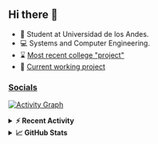 ## Hi there 👋

<!--
**Daniel-VergaraM/Daniel-VergaraM** is a ✨ _special_ ✨ repository because its `README.md` (this file) appears on your GitHub profile.-->

- 🌱 Student at Universidad de los Andes.
- 💻 Systems and Computer Engineering.
- ⌛ [Most recent college "project"](https://daniel-vergaram.github.io/TallerAngular/)
- 🔨 [Current working project](https://github.com/Daniel-VergaraM/WebRTC-Video-Broadcast)


<h3><a href="https://dvergaram.is-a.dev/links" target="_blank">Socials</a></h3>
  


[![Activity Graph](https://github-readme-activity-graph.vercel.app/graph?username=daniel-vergaram&theme=github-dark-dimmed&custom_title=Daniel%27s%20Activity%20Graph&hide_border=true)](https://github.com/ashutosh00710/github-readme-activity-graph)

<!--START_SECTION:activity-->

<!--END_SECTION:activity-->

<details> <summary> <b>⚡ Recent Activity</b> </summary>
  
<!--START_SECTION:waka-->
![Code Time](http://img.shields.io/badge/Code%20Time-407%20hrs%2054%20mins-blue)

![Lines of code](https://img.shields.io/badge/From%20Hello%20World%20I%27ve%20Written-491.6%20thousand%20lines%20of%20code-blue)

**🐱 My GitHub Data** 

> 📦 ? Used in GitHub's Storage 
 > 
> 🏆 118 Contributions in the Year 2025
 > 
> 💼 Opted to Hire
 > 
> 📜 13 Public Repositories 
 > 
> 🔑 0 Private Repositories 
 > 
**I'm a Night 🦉** 

```text
🌞 Morning                97 commits          ████░░░░░░░░░░░░░░░░░░░░░   15.50 % 
🌆 Daytime                213 commits         █████████░░░░░░░░░░░░░░░░   34.03 % 
🌃 Evening                204 commits         ████████░░░░░░░░░░░░░░░░░   32.59 % 
🌙 Night                  112 commits         ████░░░░░░░░░░░░░░░░░░░░░   17.89 % 
```


📊 **This Week I Spent My Time On** 

```text
🕑︎ Time Zone: America/Bogota

💬 Programming Languages: 
TypeScript               10 hrs 47 mins      ███████████░░░░░░░░░░░░░░   42.56 % 
JavaScript               5 hrs 42 mins       ██████░░░░░░░░░░░░░░░░░░░   22.53 % 
Bash                     2 hrs 4 mins        ██░░░░░░░░░░░░░░░░░░░░░░░   08.21 % 
JSON                     1 hr 58 mins        ██░░░░░░░░░░░░░░░░░░░░░░░   07.81 % 
CSS                      1 hr 11 mins        █░░░░░░░░░░░░░░░░░░░░░░░░   04.69 % 

🐱‍💻 Projects: 
daniel-vergaram.github.io14 hrs 41 mins      ██████████████░░░░░░░░░░░   57.93 % 
api                      5 hrs 24 mins       █████░░░░░░░░░░░░░░░░░░░░   21.33 % 
vim_runtime              1 hr 42 mins        ██░░░░░░░░░░░░░░░░░░░░░░░   06.74 % 
ISIS2603_202510_parcial2 1 hr 12 mins        █░░░░░░░░░░░░░░░░░░░░░░░░   04.79 % 
notes-app                50 mins             █░░░░░░░░░░░░░░░░░░░░░░░░   03.31 % 
```


 Last Updated on 19/05/2025 00:55:35 UTC
<!--END_SECTION:waka-->

</details>

<details> <summary> <b>📈 GitHub Stats</b> </summary>
<!--START_SECTION:simplewaka-->

```txt
From: 10 June 2024 - To: 19 May 2025

Total Time: 408 hrs 29 mins

Java                139 hrs 56 mins 🟩🟩🟩🟩🟩🟩🟩🟩🟨⬜⬜⬜⬜⬜⬜⬜⬜⬜⬜⬜⬜⬜⬜⬜⬜   34.26 %
TypeScript          94 hrs 13 mins  🟩🟩🟩🟩🟩🟩⬜⬜⬜⬜⬜⬜⬜⬜⬜⬜⬜⬜⬜⬜⬜⬜⬜⬜⬜   23.07 %
JavaScript          67 hrs 33 mins  🟩🟩🟩🟩⬜⬜⬜⬜⬜⬜⬜⬜⬜⬜⬜⬜⬜⬜⬜⬜⬜⬜⬜⬜⬜   16.54 %
Bash                18 hrs 54 mins  🟩⬜⬜⬜⬜⬜⬜⬜⬜⬜⬜⬜⬜⬜⬜⬜⬜⬜⬜⬜⬜⬜⬜⬜⬜   04.63 %
HTML                17 hrs 6 mins   🟩⬜⬜⬜⬜⬜⬜⬜⬜⬜⬜⬜⬜⬜⬜⬜⬜⬜⬜⬜⬜⬜⬜⬜⬜   04.19 %
```

<!--END_SECTION:simplewaka-->
</details>
